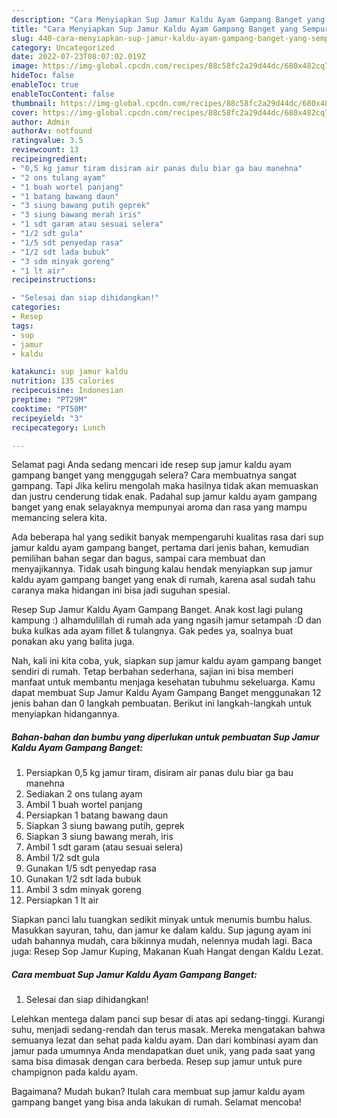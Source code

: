 ```yaml
---
description: "Cara Menyiapkan Sup Jamur Kaldu Ayam Gampang Banget yang Sempurna, Buat Buka Puasa Lezat Sekali"
title: "Cara Menyiapkan Sup Jamur Kaldu Ayam Gampang Banget yang Sempurna, Buat Buka Puasa Lezat Sekali"
slug: 440-cara-menyiapkan-sup-jamur-kaldu-ayam-gampang-banget-yang-sempurna-buat-buka-puasa-lezat-sekali
category: Uncategorized
date: 2022-07-23T08:07:02.019Z
image: https://img-global.cpcdn.com/recipes/88c58fc2a29d44dc/680x482cq70/sup-jamur-kaldu-ayam-gampang-banget-foto-resep-utama.jpg
hideToc: false
enableToc: true
enableTocContent: false
thumbnail: https://img-global.cpcdn.com/recipes/88c58fc2a29d44dc/680x482cq70/sup-jamur-kaldu-ayam-gampang-banget-foto-resep-utama.jpg
cover: https://img-global.cpcdn.com/recipes/88c58fc2a29d44dc/680x482cq70/sup-jamur-kaldu-ayam-gampang-banget-foto-resep-utama.jpg
author: Admin
authorAv: notfound
ratingvalue: 3.5
reviewcount: 13
recipeingredient:
- "0,5 kg jamur tiram disiram air panas dulu biar ga bau manehna"
- "2 ons tulang ayam"
- "1 buah wortel panjang"
- "1 batang bawang daun"
- "3 siung bawang putih geprek"
- "3 siung bawang merah iris"
- "1 sdt garam atau sesuai selera"
- "1/2 sdt gula"
- "1/5 sdt penyedap rasa"
- "1/2 sdt lada bubuk"
- "3 sdm minyak goreng"
- "1 lt air"
recipeinstructions:

- "Selesai dan siap dihidangkan!"
categories:
- Resep
tags:
- sup
- jamur
- kaldu

katakunci: sup jamur kaldu 
nutrition: 135 calories
recipecuisine: Indonesian
preptime: "PT29M"
cooktime: "PT50M"
recipeyield: "3"
recipecategory: Lunch

---
```



Selamat pagi Anda sedang mencari ide resep sup jamur kaldu ayam gampang banget yang menggugah selera? Cara membuatnya sangat gampang. Tapi Jika keliru mengolah maka hasilnya tidak akan memuaskan dan justru cenderung tidak enak. Padahal sup jamur kaldu ayam gampang banget yang enak selayaknya mempunyai aroma dan rasa yang mampu memancing selera kita.


Ada beberapa hal yang sedikit banyak mempengaruhi kualitas rasa dari sup jamur kaldu ayam gampang banget, pertama dari jenis bahan, kemudian pemilihan bahan segar dan bagus, sampai cara membuat dan menyajikannya. Tidak usah bingung kalau hendak menyiapkan sup jamur kaldu ayam gampang banget yang enak di rumah, karena asal sudah tahu caranya maka hidangan ini bisa jadi suguhan spesial.

Resep Sup Jamur Kaldu Ayam Gampang Banget. Anak kost lagi pulang kampung :) alhamdulillah di rumah ada yang ngasih jamur setampah :D dan buka kulkas ada ayam fillet &amp; tulangnya. Gak pedes ya, soalnya buat ponakan aku yang balita juga.


Nah, kali ini kita coba, yuk, siapkan sup jamur kaldu ayam gampang banget sendiri di rumah. Tetap berbahan sederhana, sajian ini bisa memberi manfaat untuk membantu menjaga kesehatan tubuhmu sekeluarga. Kamu dapat membuat Sup Jamur Kaldu Ayam Gampang Banget menggunakan 12 jenis bahan dan 0 langkah pembuatan. Berikut ini langkah-langkah untuk menyiapkan hidangannya.

<!--inarticleads1-->

##### Bahan-bahan dan bumbu yang diperlukan untuk pembuatan Sup Jamur Kaldu Ayam Gampang Banget:

1. Persiapkan 0,5 kg jamur tiram, disiram air panas dulu biar ga bau manehna
1. Sediakan 2 ons tulang ayam
1. Ambil 1 buah wortel panjang
1. Persiapkan 1 batang bawang daun
1. Siapkan 3 siung bawang putih, geprek
1. Siapkan 3 siung bawang merah, iris
1. Ambil 1 sdt garam (atau sesuai selera)
1. Ambil 1/2 sdt gula
1. Gunakan 1/5 sdt penyedap rasa
1. Gunakan 1/2 sdt lada bubuk
1. Ambil 3 sdm minyak goreng
1. Persiapkan 1 lt air


Siapkan panci lalu tuangkan sedikit minyak untuk menumis bumbu halus. Masukkan sayuran, tahu, dan jamur ke dalam kaldu. Sup jagung ayam ini udah bahannya mudah, cara bikinnya mudah, nelennya mudah lagi. Baca juga: Resep Sop Jamur Kuping, Makanan Kuah Hangat dengan Kaldu Lezat. 

<!--inarticleads2-->

##### Cara membuat Sup Jamur Kaldu Ayam Gampang Banget:


1. Selesai dan siap dihidangkan!

Lelehkan mentega dalam panci sup besar di atas api sedang-tinggi. Kurangi suhu, menjadi sedang-rendah dan terus masak. Mereka mengatakan bahwa semuanya lezat dan sehat pada kaldu ayam. Dan dari kombinasi ayam dan jamur pada umumnya Anda mendapatkan duet unik, yang pada saat yang sama bisa dimasak dengan cara berbeda. Resep sup jamur untuk pure champignon pada kaldu ayam. 

Bagaimana? Mudah bukan? Itulah cara membuat sup jamur kaldu ayam gampang banget yang bisa anda lakukan di rumah. Selamat mencoba!
